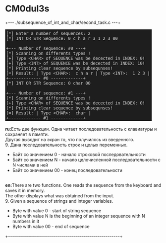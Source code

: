 # CM0dul3s

+--- ./subsequence\_of\_int\_and\_char/second\_task.c ---+

<img src="../.images/example1.jpg"></img>

<b>ru:</b>Есть две функции. Одна читает последовательность с клавиатуры и сохраняет в памяти.<br>Другая выводит на экран то, что получилось из введенного.<br>
9. Дана последовательность строк и целых переменных.<br>
<ul>
<li>Байт со значением 0 - начало строковой последовательности</li>
<li>Байт со значением N - начало целочисленной последовательности с N числами в ней</li>
<li>Байт со значением 00 - конец последовательности</li>
</ul>
<br>
<b>en:</b>There are two functions. One reads the sequence from the keyboard and saves it in memory.<br>The other displays what was obtained from the input.<br>
9. Given a sequence of strings and integer variables.<br>
<ul>
<li>Byte with value 0 - start of string sequence</li>
<li>Byte with value N is the beginning of an integer sequence with N numbers in it</li>
<li>Byte with value 00 - end of sequence</li>
</ul> 
+--------------------------------------------------------+

